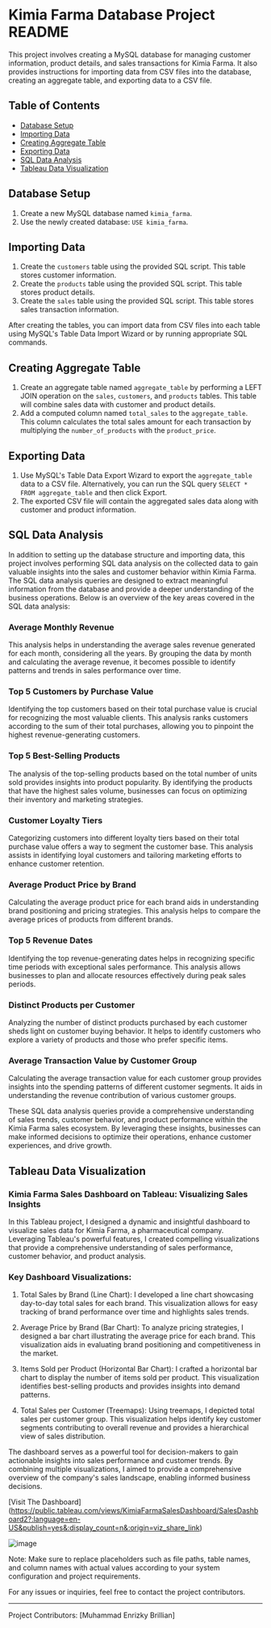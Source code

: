 # Kimia Farma Database Project README

This project involves creating a MySQL database for managing customer information, product details, and sales transactions for Kimia Farma. It also provides instructions for importing data from CSV files into the database, creating an aggregate table, and exporting data to a CSV file.

## Table of Contents

- [Database Setup](#database-setup)
- [Importing Data](#importing-data)
- [Creating Aggregate Table](#creating-aggregate-table)
- [Exporting Data](#exporting-data)
- [SQL Data Analysis](#sql-data-analysis)
- [Tableau Data Visualization](#Tableau-Data-Visualization)

## Database Setup

1. Create a new MySQL database named `kimia_farma`.
2. Use the newly created database: `USE kimia_farma`.

## Importing Data

1. Create the `customers` table using the provided SQL script. This table stores customer information.
2. Create the `products` table using the provided SQL script. This table stores product details.
3. Create the `sales` table using the provided SQL script. This table stores sales transaction information.

After creating the tables, you can import data from CSV files into each table using MySQL's Table Data Import Wizard or by running appropriate SQL commands.

## Creating Aggregate Table

1. Create an aggregate table named `aggregate_table` by performing a LEFT JOIN operation on the `sales`, `customers`, and `products` tables. This table will combine sales data with customer and product details.
2. Add a computed column named `total_sales` to the `aggregate_table`. This column calculates the total sales amount for each transaction by multiplying the `number_of_products` with the `product_price`.

## Exporting Data

1. Use MySQL's Table Data Export Wizard to export the `aggregate_table` data to a CSV file. Alternatively, you can run the SQL query `SELECT * FROM aggregate_table` and then click Export.
2. The exported CSV file will contain the aggregated sales data along with customer and product information.

## SQL Data Analysis

In addition to setting up the database structure and importing data, this project involves performing SQL data analysis on the collected data to gain valuable insights into the sales and customer behavior within Kimia Farma. The SQL data analysis queries are designed to extract meaningful information from the database and provide a deeper understanding of the business operations. Below is an overview of the key areas covered in the SQL data analysis:

### Average Monthly Revenue

This analysis helps in understanding the average sales revenue generated for each month, considering all the years. By grouping the data by month and calculating the average revenue, it becomes possible to identify patterns and trends in sales performance over time.

### Top 5 Customers by Purchase Value

Identifying the top customers based on their total purchase value is crucial for recognizing the most valuable clients. This analysis ranks customers according to the sum of their total purchases, allowing you to pinpoint the highest revenue-generating customers.

### Top 5 Best-Selling Products

The analysis of the top-selling products based on the total number of units sold provides insights into product popularity. By identifying the products that have the highest sales volume, businesses can focus on optimizing their inventory and marketing strategies.

### Customer Loyalty Tiers

Categorizing customers into different loyalty tiers based on their total purchase value offers a way to segment the customer base. This analysis assists in identifying loyal customers and tailoring marketing efforts to enhance customer retention.

### Average Product Price by Brand

Calculating the average product price for each brand aids in understanding brand positioning and pricing strategies. This analysis helps to compare the average prices of products from different brands.

### Top 5 Revenue Dates

Identifying the top revenue-generating dates helps in recognizing specific time periods with exceptional sales performance. This analysis allows businesses to plan and allocate resources effectively during peak sales periods.

### Distinct Products per Customer

Analyzing the number of distinct products purchased by each customer sheds light on customer buying behavior. It helps to identify customers who explore a variety of products and those who prefer specific items.

### Average Transaction Value by Customer Group

Calculating the average transaction value for each customer group provides insights into the spending patterns of different customer segments. It aids in understanding the revenue contribution of various customer groups.

These SQL data analysis queries provide a comprehensive understanding of sales trends, customer behavior, and product performance within the Kimia Farma sales ecosystem. By leveraging these insights, businesses can make informed decisions to optimize their operations, enhance customer experiences, and drive growth.

## Tableau Data Visualization

### Kimia Farma Sales Dashboard on Tableau: Visualizing Sales Insights

In this Tableau project, I designed a dynamic and insightful dashboard to visualize sales data for Kimia Farma, a pharmaceutical company. Leveraging Tableau's powerful features, I created compelling visualizations that provide a comprehensive understanding of sales performance, customer behavior, and product analysis.

### Key Dashboard Visualizations:

1. Total Sales by Brand (Line Chart): I developed a line chart showcasing day-to-day total sales for each brand. This visualization allows for easy tracking of brand performance over time and highlights sales trends.

2. Average Price by Brand (Bar Chart): To analyze pricing strategies, I designed a bar chart illustrating the average price for each brand. This visualization aids in evaluating brand positioning and competitiveness in the market.

3. Items Sold per Product (Horizontal Bar Chart): I crafted a horizontal bar chart to display the number of items sold per product. This visualization identifies best-selling products and provides insights into demand patterns.

4. Total Sales per Customer (Treemaps): Using treemaps, I depicted total sales per customer group. This visualization helps identify key customer segments contributing to overall revenue and provides a hierarchical view of sales distribution.

The dashboard serves as a powerful tool for decision-makers to gain actionable insights into sales performance and customer trends. By combining multiple visualizations, I aimed to provide a comprehensive overview of the company's sales landscape, enabling informed business decisions.

[Visit The Dashboard] (https://public.tableau.com/views/KimiaFarmaSalesDashboard/SalesDashboard2?:language=en-US&publish=yes&:display_count=n&:origin=viz_share_link)

![image](https://github.com/billy-enrizky/Kimia-Farma-Sales-Management-Database-Project/assets/132111170/c816d79b-32b5-4ac6-8991-7603df5be2be)

Note: Make sure to replace placeholders such as file paths, table names, and column names with actual values according to your system configuration and project requirements.

For any issues or inquiries, feel free to contact the project contributors.

---
Project Contributors: [Muhammad Enrizky Brillian]
